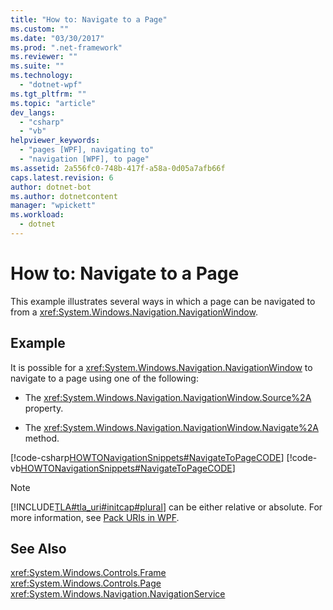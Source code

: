 ```yaml
---
title: "How to: Navigate to a Page"
ms.custom: ""
ms.date: "03/30/2017"
ms.prod: ".net-framework"
ms.reviewer: ""
ms.suite: ""
ms.technology: 
  - "dotnet-wpf"
ms.tgt_pltfrm: ""
ms.topic: "article"
dev_langs: 
  - "csharp"
  - "vb"
helpviewer_keywords: 
  - "pages [WPF], navigating to"
  - "navigation [WPF], to page"
ms.assetid: 2a556fc0-748b-417f-a58a-0d05a7afb66f
caps.latest.revision: 6
author: dotnet-bot
ms.author: dotnetcontent
manager: "wpickett"
ms.workload: 
  - dotnet
---
```

# How to: Navigate to a Page
This example illustrates several ways in which a page can be navigated to from a <xref:System.Windows.Navigation.NavigationWindow>.  
  
## Example  
 It is possible for a <xref:System.Windows.Navigation.NavigationWindow> to navigate to a page using one of the following:  
  
-   The <xref:System.Windows.Navigation.NavigationWindow.Source%2A> property.  
  
-   The <xref:System.Windows.Navigation.NavigationWindow.Navigate%2A> method.  
  
 [!code-csharp[HOWTONavigationSnippets#NavigateToPageCODE](../../../../samples/snippets/csharp/VS_Snippets_Wpf/HOWTONavigationSnippets/CSharp/MainWindow.xaml.cs#navigatetopagecode)]
 [!code-vb[HOWTONavigationSnippets#NavigateToPageCODE](../../../../samples/snippets/visualbasic/VS_Snippets_Wpf/HOWTONavigationSnippets/visualbasic/mainwindow.xaml.vb#navigatetopagecode)]  
  
> [!NOTE]
>  [!INCLUDE[TLA#tla_uri#initcap#plural](../../../../includes/tlasharptla-urisharpinitcapsharpplural-md.md)] can be either relative or absolute. For more information, see [Pack URIs in WPF](../../../../docs/framework/wpf/app-development/pack-uris-in-wpf.md).  
  
## See Also  
 <xref:System.Windows.Controls.Frame>  
 <xref:System.Windows.Controls.Page>  
 <xref:System.Windows.Navigation.NavigationService>
